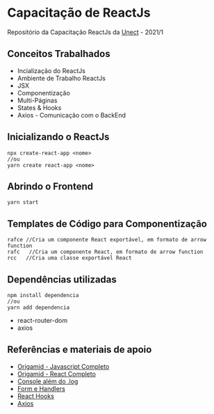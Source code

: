 # Capacitação de ReactJs
Repositório da Capacitação ReactJs da <a href="www.unect.com.br" target="_blank">Unect</a> - 2021/1


## Conceitos Trabalhados
* Incialização do ReactJs
* Ambiente de Trabalho ReactJs
* JSX
* Componentização
* Multi-Páginas
* States & Hooks
* Axios - Comunicação com o BackEnd


## Inicializando o ReactJs
    npx create-react-app <nome>
    //ou
    yarn create react-app <nome>


## Abrindo o Frontend
    yarn start


## Templates de Código para Componentização
    rafce //Cria um componente React exportável, em formato de arrow function
    rafc   //Cria um componente React, em formato de arrow function
    rcc   //Cria uma classe exportável React


## Dependências utilizadas
    npm install dependencia
    //ou
    yarn add dependencia

* react-router-dom
* axios


## Referências e materiais de apoio
* [Origamid - Javascript Completo](https://www.origamid.com/curso/javascript-completo-es6 "Origamid - Javascript Completo")
* [Origamid - React Completo](https://www.origamid.com/curso/react-completo/ "Origamid - React Completo")
* [Console além do .log](https://www.youtube.com/watch?v=L8CDt1J3DAw "Console além do .log")
* [Form e Handlers](https://pt-br.reactjs.org/docs/forms.html "Form e Handlers")
* [React Hooks](https://pt-br.reactjs.org/docs/hooks-overview.html "React Hooks")
* [Axios](https://www.devmedia.com.br/consumindo-uma-api-com-react-js-e-axios/42900 "Axios")


